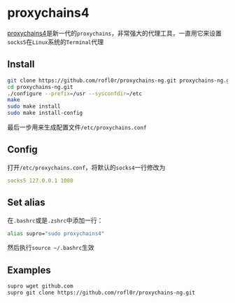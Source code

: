 # proxychains4

[proxychains4](https://github.com/rofl0r/proxychains-ng)是新一代的`proxychains`，非常强大的代理工具，一直用它来设置`socks5`在`Linux`系统的`Terminal`代理

## Install

``` sh
git clone https://github.com/rofl0r/proxychains-ng.git proxychains-ng.git
cd proxychains-ng.git
./configure --prefix=/usr --sysconfdir=/etc
make
sudo make install
sudo make install-config
```

最后一步用来生成配置文件`/etc/proxychains.conf`

## Config

打开`/etc/proxychains.conf`，将默认的`socks4`一行修改为

``` yml
socks5 127.0.0.1 1080
```

## Set alias

在`.bashrc`或是`.zshrc`中添加一行：

``` sh
alias supro="sudo proxychains4"
```

然后执行`source ~/.bashrc`生效

## Examples

``` sh
supro wget github.com
supro git clone https://github.com/rofl0r/proxychains-ng.git
```